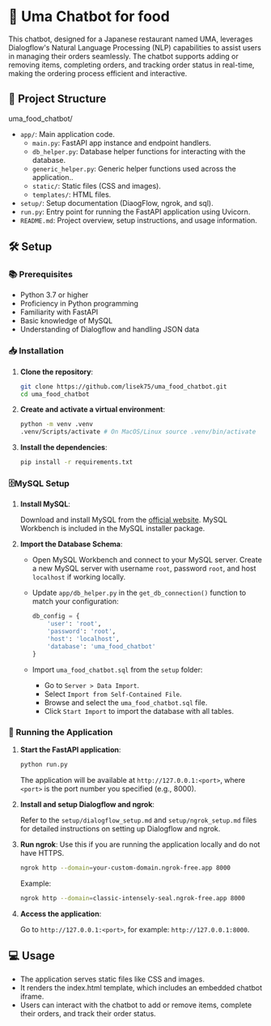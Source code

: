 # 🍣 Uma Chatbot for food

This chatbot, designed for a Japanese restaurant named UMA, leverages Dialogflow's Natural Language Processing (NLP) capabilities to assist users in managing their orders seamlessly. The chatbot supports adding or removing items, completing orders, and tracking order status in real-time, making the ordering process efficient and interactive.

## 📂 Project Structure

uma_food_chatbot/
- `app/`: Main application code.
  - `main.py`: FastAPI app instance and endpoint handlers.
  - `db_helper.py`: Database helper functions for interacting with the database.
  - `generic_helper.py`: Generic helper functions used across the application..
  - `static/`: Static files (CSS and images).
  - `templates/`: HTML files.
- `setup/`: Setup documentation (DiaogFlow, ngrok, and sql).
- `run.py`: Entry point for running the FastAPI application using Uvicorn.
- `README.md`: Project overview, setup instructions, and usage information.


## 🛠️ Setup

### 📚 Prerequisites

- Python 3.7 or higher
- Proficiency in Python programming
- Familiarity with FastAPI
- Basic knowledge of MySQL
- Understanding of Dialogflow and handling JSON data


### 📥 Installation

1. **Clone the repository**:

    ```sh
    git clone https://github.com/lisek75/uma_food_chatbot.git
    cd uma_food_chatbot
    ```

2. **Create and activate a virtual environment**:

    ```sh
    python -m venv .venv
    .venv/Scripts/activate # On MacOS/Linux source .venv/bin/activate
    ```

3. **Install the dependencies**:

    ```sh
    pip install -r requirements.txt
    ```


### 🗄️MySQL Setup

1. **Install MySQL**:

    Download and install MySQL from the [official website](https://dev.mysql.com/downloads/installer/). MySQL Workbench is included in the MySQL installer package.


3. **Import the Database Schema**:

    - Open MySQL Workbench and connect to your MySQL server. Create a new MySQL server with username `root`, password `root`, and host `localhost` if working locally.
    - Update `app/db_helper.py` in the `get_db_connection()` function to match your configuration:

        ```python
        db_config = {
            'user': 'root',
            'password': 'root',
            'host': 'localhost',
            'database': 'uma_food_chatbot'
        }
        ```
    - Import `uma_food_chatbot.sql` from the `setup` folder:
        - Go to `Server > Data Import`.
        - Select `Import from Self-Contained File`.
        - Browse and select the `uma_food_chatbot.sql` file.
        - Click `Start Import` to import the database with all tables.


### 🚀 Running the Application

1. **Start the FastAPI application**:

    ```sh
    python run.py
    ```
    The application will be available at `http://127.0.0.1:<port>`, where `<port>` is the port number you specified (e.g., 8000).


2. **Install and setup Dialogflow and ngrok**:

    Refer to the `setup/dialogflow_setup.md` and `setup/ngrok_setup.md` files for detailed instructions on setting up Dialogflow and ngrok.

3. **Run ngrok**:
    Use this if you are running the application locally and do not have HTTPS.

    ```sh
    ngrok http --domain=your-custom-domain.ngrok-free.app 8000
    ```

    Example:

    ```sh
    ngrok http --domain=classic-intensely-seal.ngrok-free.app 8000
    ```

4. **Access the application**:

    Go to `http://127.0.0.1:<port>`, for example: `http://127.0.0.1:8000`.

## 💻 Usage

  - The application serves static files like CSS and images.
  - It renders the index.html template, which includes an embedded chatbot iframe.
  - Users can interact with the chatbot to add or remove items, complete their orders, and track their order status.
